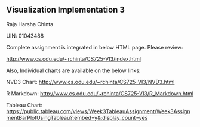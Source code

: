 Visualization Implementation 3
--------------------------------

Raja Harsha Chinta

UIN: 01043488

Complete assignment is integrated in below HTML page. Please review:

http://www.cs.odu.edu/~rchinta/CS725-VI3/index.html

Also, Individual charts are available on the below links:

NVD3 Chart: http://www.cs.odu.edu/~rchinta/CS725-VI3/NVD3.html

R Markdown: http://www.cs.odu.edu/~rchinta/CS725-VI3/R_Markdown.html

Tableau Chart: https://public.tableau.com/views/Week3TableauAssignment/Week3AssignmentBarPlotUsingTableau?:embed=y&:display_count=yes